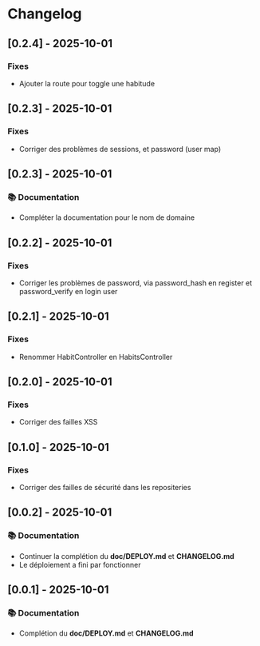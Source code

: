 # Changelog

## [0.2.4] - 2025-10-01

### Fixes

- Ajouter la route pour toggle une habitude

## [0.2.3] - 2025-10-01

### Fixes

- Corriger des problèmes de sessions, et password (user map)

## [0.2.3] - 2025-10-01

### 📚 Documentation

- Compléter la documentation pour le nom de domaine

## [0.2.2] - 2025-10-01

### Fixes

- Corriger les problèmes de password, via password_hash en register et password_verify en login user

## [0.2.1] - 2025-10-01

### Fixes

- Renommer HabitController en HabitsController

## [0.2.0] - 2025-10-01

### Fixes

- Corriger des failles XSS

## [0.1.0] - 2025-10-01

### Fixes

- Corriger des failles de sécurité dans les repositeries

## [0.0.2] - 2025-10-01

### 📚 Documentation

- Continuer la complétion du __doc/DEPLOY.md__ et __CHANGELOG.md__
- Le déploiement a fini par fonctionner
	
## [0.0.1] - 2025-10-01

### 📚 Documentation

- Complétion du __doc/DEPLOY.md__ et __CHANGELOG.md__